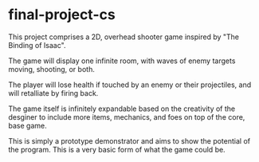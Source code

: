 # final-project-cs

This project comprises a 2D, overhead shooter  game inspired by "The Binding of Isaac". 

The game will display one infinite room, with waves of enemy targets moving, shooting, or both. 

The player will lose health if touched by an enemy or their  projectiles, and  will retalliate by firing back.

The game itself is infinitely expandable based on the creativity of the desginer to include more items, mechanics, and foes on top of the core, base game.

This is simply a prototype demonstrator and aims to show the potential of the program. This is a very basic form of what the game could be. 

